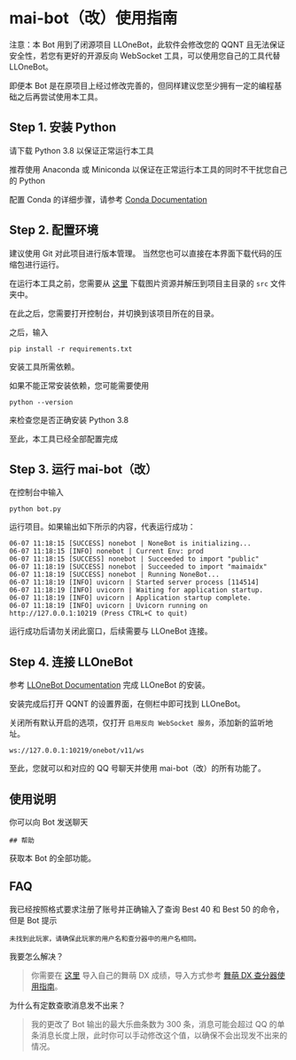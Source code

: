 # mai-bot（改）使用指南

注意：本 Bot 用到了闭源项目 LLOneBot，此软件会修改您的 QQNT 且无法保证安全性，若您有更好的开源反向 WebSocket 工具，可以使用您自己的工具代替 LLOneBot。

即便本 Bot 是在原项目上经过修改完善的，但同样建议您至少拥有一定的编程基础之后再尝试使用本工具。

## Step 1. 安装 Python

请下载 Python 3.8 以保证正常运行本工具

推荐使用 Anaconda 或 Miniconda 以保证在正常运行本工具的同时不干扰您自己的 Python

配置 Conda 的详细步骤，请参考 [Conda Documentation](https://docs.conda.io/en/latest/)

## Step 2. 配置环境

建议使用 Git 对此项目进行版本管理。
当然您也可以直接在本界面下载代码的压缩包进行运行。

在运行本工具之前，您需要从 [这里](https://www.diving-fish.com/maibot/static.zip) 下载图片资源并解压到项目主目录的 `src` 文件夹中。

在此之后，您需要打开控制台，并切换到该项目所在的目录。

之后，输入
```
pip install -r requirements.txt
```
安装工具所需依赖。

如果不能正常安装依赖，您可能需要使用
```
python --version
```
来检查您是否正确安装 Python 3.8

至此，本工具已经全部配置完成

## Step 3. 运行 mai-bot（改）

在控制台中输入
```
python bot.py
```
运行项目。如果输出如下所示的内容，代表运行成功：
```
06-07 11:18:15 [SUCCESS] nonebot | NoneBot is initializing...
06-07 11:18:15 [INFO] nonebot | Current Env: prod
06-07 11:18:15 [SUCCESS] nonebot | Succeeded to import "public"
06-07 11:18:19 [SUCCESS] nonebot | Succeeded to import "maimaidx"
06-07 11:18:19 [SUCCESS] nonebot | Running NoneBot...
06-07 11:18:19 [INFO] uvicorn | Started server process [114514]
06-07 11:18:19 [INFO] uvicorn | Waiting for application startup.
06-07 11:18:19 [INFO] uvicorn | Application startup complete.
06-07 11:18:19 [INFO] uvicorn | Uvicorn running on http://127.0.0.1:10219 (Press CTRL+C to quit)
```
运行成功后请勿关闭此窗口，后续需要与 LLOneBot 连接。

## Step 4. 连接 LLOneBot

参考 [LLOneBot Documentation](https://llonebot.github.io/zh-CN/guide/getting-started) 完成 LLOneBot 的安装。

安装完成后打开 QQNT 的设置界面，在侧栏中即可找到 LLOneBot。

关闭所有默认开启的选项，仅打开 `启用反向 WebSocket 服务`，添加新的监听地址。
```
ws://127.0.0.1:10219/onebot/v11/ws
```
至此，您就可以和对应的 QQ 号聊天并使用 mai-bot（改）的所有功能了。

## 使用说明

你可以向 Bot 发送聊天
```
## 帮助
```
获取本 Bot 的全部功能。

## FAQ

我已经按照格式要求注册了账号并正确输入了查询 Best 40 和 Best 50 的命令，但是 Bot 提示
```
未找到此玩家，请确保此玩家的用户名和查分器中的用户名相同。
```
我要怎么解决？
> 你需要在 [这里](https://www.diving-fish.com/) 导入自己的舞萌 DX 成绩，导入方式参考 [舞萌 DX 查分器使用指南](https://www.diving-fish.com/maimaidx/prober_guide)。

为什么有定数查歌消息发不出来？
> 我的更改了 Bot 输出的最大乐曲条数为 300 条，消息可能会超过 QQ 的单条消息长度上限，此时你可以手动修改这个值，以确保不会出现发不出来的情况。